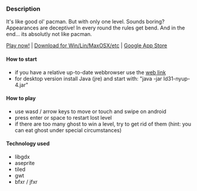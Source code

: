 ### Description
It's like good ol' pacman. But with only one level. Sounds boring? Appearances are deceptive!
In every round the rules get bend.
And in the end... its absolutly not like pacman.


[Play now!](http://ld31.jdsoft.de) | [Download for Win/Lin/MaxOSX/etc](http://ld31.jdsoft.de/ld31-nyup-4.jar) | [Google App Store](https://play.google.com/store/apps/details?id=de.jdsoft.nyup.android)

#### How to start
- if you have a relative up-to-date webbrowser use the [web link](http://ld31.jdsoft.de)
- for desktop version install Java (jre) and start with: "java -jar ld31-nyup-4.jar"


#### How to play
- use wasd / arrow keys to move or touch and swipe on android
- press enter or space to restart lost level
- if there are too many ghost to win a level, try to get rid of them
  (hint: you can eat ghost under special circumstances)


#### Technology used
- libgdx
- aseprite
- tiled
- gwt
- bfxr / jfxr 
